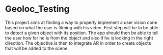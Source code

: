 # Geoloc_Testing

This project aims at finding a way to properly implement a user vision cone based on what the user is filming with his video. 
First step will be to be able to detect a given object with its position.
The app should then be able to tell the user how far he is from the object and also if he is looking in the right direction.
The objective is then to integrate AR in order to create objects that will be added to the scene.